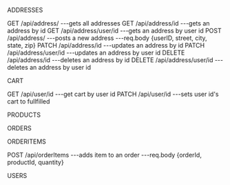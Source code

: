 ADDRESSES

  GET /api/address/
    ---gets all addresses
  GET /api/address/id
    ---gets an address by id
  GET /api/address/user/id
    ---gets an address by user id
  POST /api/address/
    ---posts a new address
    ---req.body {userID, street, city, state, zip}
  PATCH /api/address/id
    ---updates an address by id
  PATCH /api/address/user/id
    ---updates an address by user id
  DELETE /api/address/id
    ---deletes an address by id
  DELETE /api/address/user/id
    ---deletes an address by user id

CART

  GET /api/user/id
    ---get cart by user id
  PATCH /api/user/id
    ---sets user id's cart to fullfilled

PRODUCTS


ORDERS


ORDERITEMS

  POST /api/orderItems
    ---adds item to an order
    ---req.body {orderId, productId, quantity}

USERS

